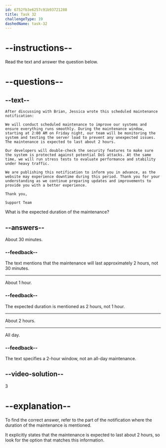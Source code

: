 ```yaml
---
id: 6752fb3e6257c91b93721288
title: Task 32
challengeType: 19
dashedName: task-32
---
```


<!-- READING -->

# --instructions--

Read the text and answer the question below.

# --questions--

## --text--

`After discussing with Brian, Jessica wrote this scheduled maintenance notification:`

`We will conduct scheduled maintenance to improve our systems and ensure everything runs smoothly. During the maintenance window, starting at 2:00 AM on Friday night, our team will be monitoring the system and testing the server load to prevent any unexpected issues. The maintenance is expected to last about 2 hours.`

`Our developers will double-check the security features to make sure the system is protected against potential DoS attacks. At the same time, we will run stress tests to evaluate performance and stability under heavy traffic.`

`We are publishing this notification to inform you in advance, as the website may experience downtime during this period. Thank you for your understanding as we continue preparing updates and improvements to provide you with a better experience.`

`Thank you,`

`Support Team`

What is the expected duration of the maintenance?

## --answers--

About 30 minutes.

### --feedback--

The text mentions that the maintenance will last approximately 2 hours, not 30 minutes.

---

About 1 hour.

### --feedback--

The expected duration is mentioned as 2 hours, not 1 hour.

---

About 2 hours.

---

All day.

### --feedback--

The text specifies a 2-hour window, not an all-day maintenance.

## --video-solution--

3

# --explanation--

To find the correct answer, refer to the part of the notification where the duration of the maintenance is mentioned.

It explicitly states that the maintenance is expected to last about 2 hours, so look for the option that matches this information.
